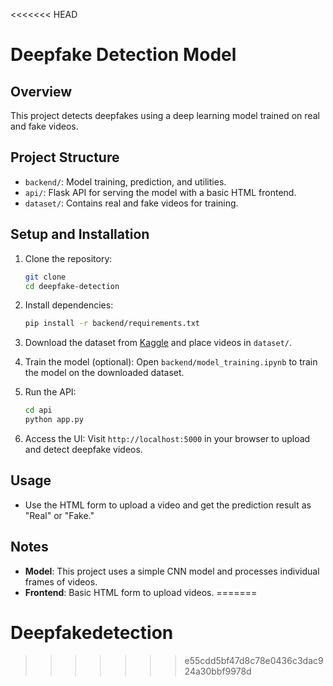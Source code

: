 <<<<<<< HEAD
# Deepfake Detection Model

## Overview
This project detects deepfakes using a deep learning model trained on real and fake videos.

## Project Structure
- `backend/`: Model training, prediction, and utilities.
- `api/`: Flask API for serving the model with a basic HTML frontend.
- `dataset/`: Contains real and fake videos for training.

## Setup and Installation

1. Clone the repository:
    ```bash
    git clone 
    cd deepfake-detection
    ```

2. Install dependencies:
    ```bash
    pip install -r backend/requirements.txt
    ```

3. Download the dataset from [Kaggle](https://www.kaggle.com/c/deepfake-detection-challenge/data) and place videos in `dataset/`.

4. Train the model (optional):
    Open `backend/model_training.ipynb` to train the model on the downloaded dataset.

5. Run the API:
    ```bash
    cd api
    python app.py
    ```

6. Access the UI:
   Visit `http://localhost:5000` in your browser to upload and detect deepfake videos.

## Usage
- Use the HTML form to upload a video and get the prediction result as "Real" or "Fake."

## Notes
- **Model**: This project uses a simple CNN model and processes individual frames of videos.
- **Frontend**: Basic HTML form to upload videos.
=======
# Deepfakedetection
>>>>>>> e55cdd5bf47d8c78e0436c3dac924a30bbf9978d
